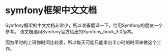 # symfony框架中文文档
Symfony框架的中文文档非常少，所以准备翻译一下，给用Symfony的朋友一个参考。
该文档选用Symfony官方给出的Symfony_book_3.0版本。


因为平时的上班你时间比较紧，所以每天可能只能拿出半小时的时间来做这个工作。